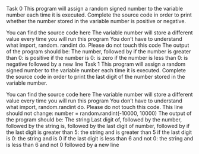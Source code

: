Task 0 This program will assign a random signed number to the variable number each time it is executed. Complete the source code in order to print whether the number stored in the variable number is positive or negative.

You can find the source code here
The variable number will store a different value every time you will run this program
You don’t have to understand what import, random. randint do. Please do not touch this code
The output of the program should be:
    The number, followed by
        if the number is greater than 0: is positive
        if the number is 0: is zero
        if the number is less than 0: is negative
    followed by a new line
Task 1 This program will assign a random signed number to the variable number each time it is executed. Complete the source code in order to print the last digit of the number stored in the variable number.

You can find the source code here
The variable number will store a different value every time you will run this program
You don’t have to understand what import, random.randint do. Please do not touch this code. This line should not change: number = random.randint(-10000, 10000)
The output of the program should be:
    The string Last digit of, followed by
    the number, followed by
    the string is, followed by the last digit of number, followed by
        if the last digit is greater than 5: the string and is greater than 5
        if the last digit is 0: the string and is 0
        if the last digit is less than 6 and not 0: the string and is less than 6 and not 0
    followed by a new line


